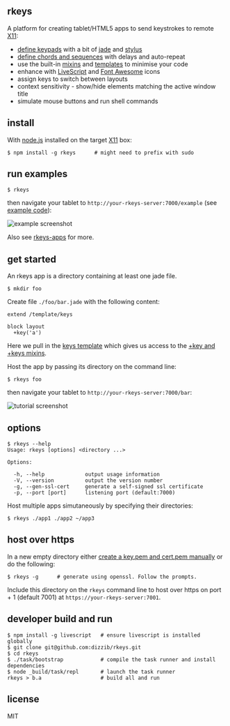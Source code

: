 ## rkeys

A platform for creating tablet/HTML5 apps to send keystrokes to remote [X11]:

- [define keypads](./site/app) with a bit of [jade] and [stylus]
- [define chords and sequences](./site/app/example.yaml) with delays and auto-repeat
- use the built-in [mixins](./site/ui/mixin) and [templates](./site/ui/template) to minimise your code
- enhance with [LiveScript] and [Font Awesome][fa] icons
- assign keys to switch between layouts
- context sensitivity - show/hide elements matching the active window title
- simulate mouse buttons and run shell commands

## install

With [node.js] installed on the target [X11] box:

    $ npm install -g rkeys      # might need to prefix with sudo

## run examples

    $ rkeys

then navigate your tablet to `http://your-rkeys-server:7000/example`
(see [example code](./site/app)):

![example screenshot](http://dizzib.github.io/rkeys/example.png)

Also see [rkeys-apps](https://github.com/dizzib/rkeys-apps) for more.

## get started

An rkeys app is a directory containing at least one jade file.

    $ mkdir foo

Create file `./foo/bar.jade` with the following content:

    extend /template/keys

    block layout
      +key('a')

Here we pull in the [keys template](./site/ui/template/keys.jade) which
gives us access to the [+key and +keys mixins](./site/ui/mixin/keys.jade).

Host the app by passing its directory on the command line:

    $ rkeys foo

then navigate your tablet to `http://your-rkeys-server:7000/bar`:

![tutorial screenshot](http://dizzib.github.io/rkeys/tutorial.png)

## options

    $ rkeys --help
    Usage: rkeys [options] <directory ...>

    Options:

      -h, --help             output usage information
      -V, --version          output the version number
      -g, --gen-ssl-cert     generate a self-signed ssl certificate
      -p, --port [port]      listening port (default:7000)

Host multiple apps simutaneously by specifying their directories:

    $ rkeys ./app1 ./app2 ~/app3

## host over https

In a new empty directory either [create a key.pem and cert.pem manually](http://stackoverflow.com/questions/10175812/how-to-create-a-self-signed-certificate-with-openssl?rq=1)
or do the following:

    $ rkeys -g      # generate using openssl. Follow the prompts.

Include this directory on the `rkeys` command line to host over
https on port + 1 (default 7001) at `https://your-rkeys-server:7001`.

## developer build and run

    $ npm install -g livescript   # ensure livescript is installed globally
    $ git clone git@github.com:dizzib/rkeys.git
    $ cd rkeys
    $ ./task/bootstrap            # compile the task runner and install dependencies
    $ node _build/task/repl       # launch the task runner
    rkeys > b.a                   # build all and run

## license

MIT

[Express]: http://expressjs.com
[chords]: https://en.wikipedia.org/wiki/Chorded_keyboard
[fa]: http://fortawesome.github.io/Font-Awesome/
[jade]: http://jade-lang.com
[LiveScript]: http://livescript.net
[node.js]: http://nodejs.org
[stylus]: https://learnboost.github.io/stylus
[X11]: https://en.wikipedia.org/wiki/X_Window_System
[YAML]: https://en.wikipedia.org/wiki/YAML
